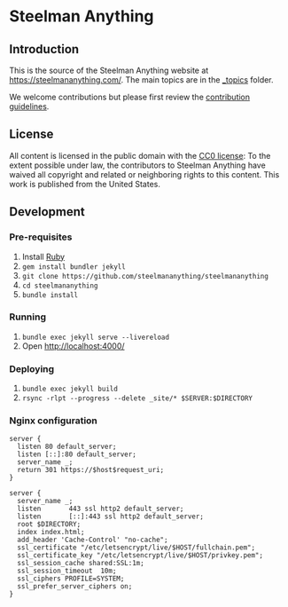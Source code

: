 # Steelman Anything

## Introduction

This is the source of the Steelman Anything website at <https://steelmananything.com/>. The main topics are in the [_topics](_topics) folder.

We welcome contributions but please first review the [contribution guidelines](CONTRIBUTING.md).

## License

All content is licensed in the public domain with the [CC0 license](LICENSE.txt): To the extent possible under law, the contributors to Steelman Anything have waived all copyright and related or neighboring rights to this content. This work is published from the United States.

## Development

### Pre-requisites

1. Install [Ruby](https://www.ruby-lang.org/)
2. `gem install bundler jekyll`
3. `git clone https://github.com/steelmananything/steelmananything`
4. `cd steelmananything`
5. `bundle install`

### Running

1. `bundle exec jekyll serve --livereload`
2. Open <http://localhost:4000/>

### Deploying

1. `bundle exec jekyll build`
2. `rsync -rlpt --progress --delete _site/* $SERVER:$DIRECTORY`

### Nginx configuration

```
server {
  listen 80 default_server;
  listen [::]:80 default_server;
  server_name _;
  return 301 https://$host$request_uri;
}

server {
  server_name _;
  listen       443 ssl http2 default_server;
  listen       [::]:443 ssl http2 default_server;
  root $DIRECTORY;
  index index.html;
  add_header 'Cache-Control' "no-cache";
  ssl_certificate "/etc/letsencrypt/live/$HOST/fullchain.pem";
  ssl_certificate_key "/etc/letsencrypt/live/$HOST/privkey.pem";
  ssl_session_cache shared:SSL:1m;
  ssl_session_timeout  10m;
  ssl_ciphers PROFILE=SYSTEM;
  ssl_prefer_server_ciphers on;
}
```

